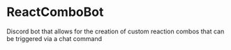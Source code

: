 # ReactComboBot
Discord bot that allows for the creation of custom reaction combos that can be triggered via a chat command
